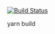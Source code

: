 [![Build Status](https://travis-ci.com/irclogs/imba.svg?branch=master)](https://travis-ci.com/irclogs/imba)

yarn build
